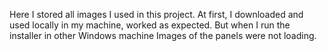 Here I stored all images I used in this project. At first, I downloaded and used locally in my machine, worked as expected. But when I run the installer in other Windows machine
Images of the panels were not loading.
